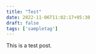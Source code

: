 ```yaml
---
title: "Test"
date: 2022-11-06T11:02:17+05:30
draft: false 
tags: ['sampletag']
---
```

This is a test post.
